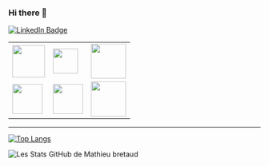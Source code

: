 ### Hi there 👋



[![LinkedIn Badge](https://img.shields.io/badge/LinkedIn-Profile-informational?style=for-the-badge&logo=linkedin&logoColor=white&color=0D76A8)](https://www.linkedin.com/in/mathieu-bretaud/) 


<!--
**MathieuBretaud/MathieuBretaud** is a ✨ _special_ ✨ repository because its `README.md` (this file) appears on your GitHub profile.

Here are some ideas to get you started:

- 🔭 I’m currently working on ...
- 🌱 I’m currently learning ...
- 👯 I’m looking to collaborate on ...
- 🤔 I’m looking for help with ...
- 💬 Ask me about ...
- 📫 How to reach me: ...
- 😄 Pronouns: ...
- ⚡ Fun fact: ...
-->

<table>
    <tbody>
	    <tr>
            <td style="bgcolor:white">
              <img align="center" width="65px" src="https://upload.wikimedia.org/wikipedia/commons/thumb/6/61/HTML5_logo_and_wordmark.svg/1024px-HTML5_logo_and_wordmark.svg.png"/>             </td>
            <td>
              <img align="center" width="50px" src="https://upload.wikimedia.org/wikipedia/commons/thumb/d/d5/CSS3_logo_and_wordmark.svg/800px-CSS3_logo_and_wordmark.svg.png" />             </td>
            <td>
              <img align="center" width="70px" src="https://www.carpemedia.fr/wp-content/uploads/2017/02/formation-php-initiation.png" />
            </td>
        </tr>
      <tr>
         <td>
           <img align="center" width="60px" src="https://www.editions-eni.fr/blog/wp-content/uploads/2021/07/logoVuejs.png" />       
        </td>
         <td>
           <img align="center" width="60px" src="https://executive-education.epitech.eu/wp-content/uploads/2021/03/symfony.png" />   
        </td>
         <td>
           <img align="center" width="70px" src="https://sawakinome.com/img/images/difference-between-javascript-and-angularjs.png" />
         </td>
      </tr>
    </tbody>
</table>

----



[![Top Langs](https://github-readme-stats.vercel.app/api/top-langs/?username=MathieuBretaud&layout=compact)](https://github.com/MathieuBretaud/github-readme-stats)

![Les Stats GitHub de Mathieu bretaud](https://github-readme-stats.vercel.app/api?username=MathieuBretaud&count_private=true)



